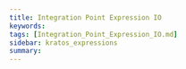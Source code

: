 ```yaml
---
title: Integration Point Expression IO
keywords: 
tags: [Integration_Point_Expression_IO.md]
sidebar: kratos_expressions
summary: 
---
```

